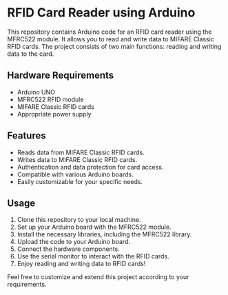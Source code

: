 # RFID Card Reader using Arduino

This repository contains Arduino code for an RFID card reader using the MFRC522 module. It allows you to read and write data to MIFARE Classic RFID cards. The project consists of two main functions: reading and writing data to the card.

## Hardware Requirements
- Arduino UNO
- MFRC522 RFID module
- MIFARE Classic RFID cards
- Appropriate power supply

## Features
- Reads data from MIFARE Classic RFID cards.
- Writes data to MIFARE Classic RFID cards.
- Authentication and data protection for card access.
- Compatible with various Arduino boards.
- Easily customizable for your specific needs.

## Usage
1. Clone this repository to your local machine.
2. Set up your Arduino board with the MFRC522 module.
3. Install the necessary libraries, including the MFRC522 library.
4. Upload the code to your Arduino board.
5. Connect the hardware components.
6. Use the serial monitor to interact with the RFID cards.
7. Enjoy reading and writing data to RFID cards!

Feel free to customize and extend this project according to your requirements.
